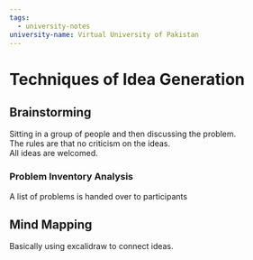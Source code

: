 ```yaml
---
tags:
  - university-notes
university-name: Virtual University of Pakistan
---
```


# Techniques of Idea Generation
## Brainstorming
Sitting in a group of people and then discussing the problem.  
The rules are that no criticism on the ideas.  
All ideas are welcomed.

### Problem Inventory Analysis
A list of problems is handed over to participants 

## Mind Mapping
Basically using excalidraw to connect ideas.
